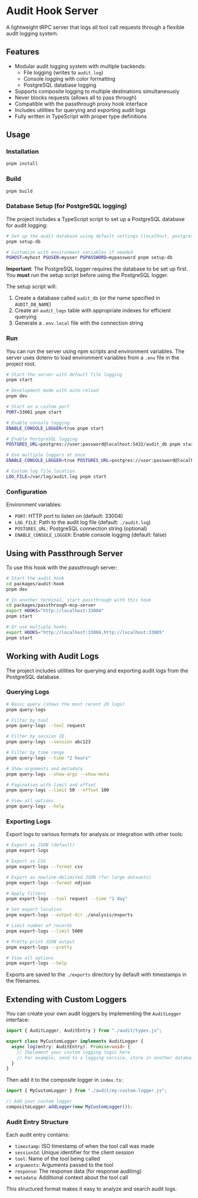 # Audit Hook Server

A lightweight tRPC server that logs all tool call requests through a flexible audit logging system.

## Features

- Modular audit logging system with multiple backends:
  - File logging (writes to `audit.log`)
  - Console logging with color formatting
  - PostgreSQL database logging
- Supports composite logging to multiple destinations simultaneously
- Never blocks requests (allows all to pass through)
- Compatible with the passthrough proxy hook interface
- Includes utilities for querying and exporting audit logs
- Fully written in TypeScript with proper type definitions

## Usage

### Installation

```bash
pnpm install
```

### Build

```bash
pnpm build
```

### Database Setup (for PostgreSQL logging)

The project includes a TypeScript script to set up a PostgreSQL database for audit logging:

```bash
# Set up the audit database using default settings (localhost, postgres/postgres)
pnpm setup-db

# Customize with environment variables if needed
PGHOST=myhost PGUSER=myuser PGPASSWORD=mypassword pnpm setup-db
```

**Important**: The PostgreSQL logger requires the database to be set up first. You **must** run the setup script before using the PostgreSQL logger.

The setup script will:
1. Create a database called `audit_db` (or the name specified in `AUDIT_DB_NAME`)
2. Create an `audit_logs` table with appropriate indexes for efficient querying
3. Generate a `.env.local` file with the connection string

### Run

You can run the server using npm scripts and environment variables. The server uses dotenv to load environment variables from a `.env` file in the project root.

```bash
# Start the server with default file logging
pnpm start

# Development mode with auto-reload
pnpm dev

# Start on a custom port
PORT=33001 pnpm start

# Enable console logging
ENABLE_CONSOLE_LOGGER=true pnpm start

# Enable PostgreSQL logging
POSTGRES_URL=postgres://user:password@localhost:5432/audit_db pnpm start

# Use multiple loggers at once
ENABLE_CONSOLE_LOGGER=true POSTGRES_URL=postgres://user:password@localhost:5432/audit_db pnpm start

# Custom log file location
LOG_FILE=/var/log/audit.log pnpm start
```

### Configuration

Environment variables:
- `PORT`: HTTP port to listen on (default: 33004)
- `LOG_FILE`: Path to the audit log file (default: `./audit.log`)
- `POSTGRES_URL`: PostgreSQL connection string (optional)
- `ENABLE_CONSOLE_LOGGER`: Enable console logging (default: false)

## Using with Passthrough Server

To use this hook with the passthrough server:

```bash
# Start the audit hook
cd packages/audit-hook
pnpm dev

# In another terminal, start passthrough with this hook
cd packages/passthrough-mcp-server
export HOOKS="http://localhost:33004"
pnpm start

# Or use multiple hooks
export HOOKS="http://localhost:33004,http://localhost:33005"
pnpm start
```

## Working with Audit Logs

The project includes utilities for querying and exporting audit logs from the PostgreSQL database.

### Querying Logs

```bash
# Basic query (shows the most recent 20 logs)
pnpm query-logs

# Filter by tool
pnpm query-logs --tool request

# Filter by session ID
pnpm query-logs --session abc123

# Filter by time range
pnpm query-logs --time "2 hours"

# Show arguments and metadata
pnpm query-logs --show-args --show-meta

# Pagination with limit and offset
pnpm query-logs --limit 50 --offset 100

# View all options
pnpm query-logs --help
```

### Exporting Logs

Export logs to various formats for analysis or integration with other tools:

```bash
# Export as JSON (default)
pnpm export-logs

# Export as CSV
pnpm export-logs --format csv

# Export as newline-delimited JSON (for large datasets)
pnpm export-logs --format ndjson

# Apply filters
pnpm export-logs --tool request --time "1 day"

# Set export location
pnpm export-logs --output-dir ./analysis/exports

# Limit number of records
pnpm export-logs --limit 5000

# Pretty-print JSON output
pnpm export-logs --pretty

# View all options
pnpm export-logs --help
```

Exports are saved to the `./exports` directory by default with timestamps in the filenames.

## Extending with Custom Loggers

You can create your own audit loggers by implementing the `AuditLogger` interface:

```typescript
import { AuditLogger, AuditEntry } from "./audit/types.js";

export class MyCustomLogger implements AuditLogger {
  async log(entry: AuditEntry): Promise<void> {
    // Implement your custom logging logic here
    // For example, send to a logging service, store in another database, etc.
  }
}
```

Then add it to the composite logger in `index.ts`:

```typescript
import { MyCustomLogger } from "./audit/my-custom-logger.js";

// Add your custom logger
compositeLogger.addLogger(new MyCustomLogger());
```

### Audit Entry Structure

Each audit entry contains:

- `timestamp`: ISO timestamp of when the tool call was made
- `sessionId`: Unique identifier for the client session
- `tool`: Name of the tool being called
- `arguments`: Arguments passed to the tool
- `response`: The response data (for response auditing)
- `metadata`: Additional context about the tool call

This structured format makes it easy to analyze and search audit logs.
